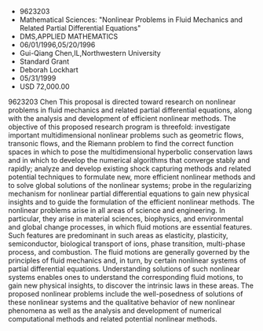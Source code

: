 
* 9623203
* Mathematical Sciences: "Nonlinear Problems in Fluid Mechanics and Related Partial Differential Equations"
* DMS,APPLIED MATHEMATICS
* 06/01/1996,05/20/1996
* Gui-Qiang Chen,IL,Northwestern University
* Standard Grant
* Deborah Lockhart
* 05/31/1999
* USD 72,000.00

9623203 Chen This proposal is directed toward research on nonlinear problems in
fluid mechanics and related partial differential equations, along with the
analysis and development of efficient nonlinear methods. The objective of this
proposed research program is threefold: investigate important multidimensional
nonlinear problems such as geometric flows, transonic flows, and the Riemann
problem to find the correct function spaces in which to pose the
multidimensional hyperbolic conservation laws and in which to develop the
numerical algorithms that converge stably and rapidly; analyze and develop
existing shock capturing methods and related potential techniques to formulate
new, more efficient nonlinear methods and to solve global solutions of the
nonlinear systems; probe in the regularizing mechanism for nonlinear partial
differential equations to gain new physical insights and to guide the
formulation of the efficient nonlinear methods. The nonlinear problems arise in
all areas of science and engineering. In particular, they arise in material
sciences, biophysics, and environmental and global change processes, in which
fluid motions are essential features. Such features are predominant in such
areas as elasticity, plasticity, semiconductor, biological transport of ions,
phase transition, multi-phase process, and combustion. The fluid motions are
generally governed by the principles of fluid mechanics and, in turn, by certain
nonlinear systems of partial differential equations. Understanding solutions of
such nonlinear systems enables ones to understand the corresponding fluid
motions, to gain new physical insights, to discover the intrinsic laws in these
areas. The proposed nonlinear problems include the well-posedness of solutions
of these nonlinear systems and the qualitative behavior of new nonlinear
phenomena as well as the analysis and development of numerical computational
methods and related potential nonlinear methods.
